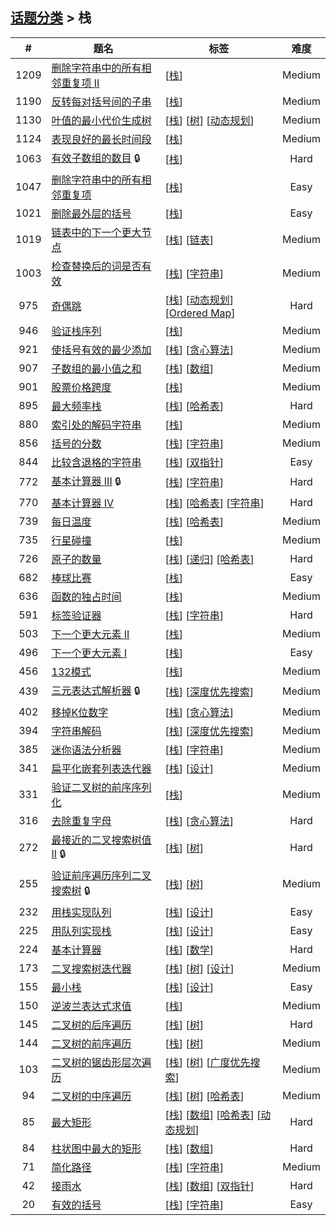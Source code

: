 <!--|This file generated by command(leetcode tag); DO NOT EDIT.            |-->
<!--+----------------------------------------------------------------------+-->
<!--|@author    openset <openset.wang@gmail.com>                           |-->
<!--|@link      https://github.com/openset                                 |-->
<!--|@home      https://github.com/tonymontaro/leetcode-hints                        |-->
<!--+----------------------------------------------------------------------+-->

## [话题分类](https://github.com/tonymontaro/leetcode-hints/blob/master/tag/README.md) > 栈

| # | 题名 | 标签 | 难度 |
| :-: | - | - | :-: |
| 1209 | [删除字符串中的所有相邻重复项 II](https://github.com/tonymontaro/leetcode-hints/tree/master/problems/remove-all-adjacent-duplicates-in-string-ii) | [[栈](https://github.com/tonymontaro/leetcode-hints/tree/master/tag/stack/README.md)]  | Medium |
| 1190 | [反转每对括号间的子串](https://github.com/tonymontaro/leetcode-hints/tree/master/problems/reverse-substrings-between-each-pair-of-parentheses) | [[栈](https://github.com/tonymontaro/leetcode-hints/tree/master/tag/stack/README.md)]  | Medium |
| 1130 | [叶值的最小代价生成树](https://github.com/tonymontaro/leetcode-hints/tree/master/problems/minimum-cost-tree-from-leaf-values) | [[栈](https://github.com/tonymontaro/leetcode-hints/tree/master/tag/stack/README.md)] [[树](https://github.com/tonymontaro/leetcode-hints/tree/master/tag/tree/README.md)] [[动态规划](https://github.com/tonymontaro/leetcode-hints/tree/master/tag/dynamic-programming/README.md)]  | Medium |
| 1124 | [表现良好的最长时间段](https://github.com/tonymontaro/leetcode-hints/tree/master/problems/longest-well-performing-interval) | [[栈](https://github.com/tonymontaro/leetcode-hints/tree/master/tag/stack/README.md)]  | Medium |
| 1063 | [有效子数组的数目](https://github.com/tonymontaro/leetcode-hints/tree/master/problems/number-of-valid-subarrays) 🔒 | [[栈](https://github.com/tonymontaro/leetcode-hints/tree/master/tag/stack/README.md)]  | Hard |
| 1047 | [删除字符串中的所有相邻重复项](https://github.com/tonymontaro/leetcode-hints/tree/master/problems/remove-all-adjacent-duplicates-in-string) | [[栈](https://github.com/tonymontaro/leetcode-hints/tree/master/tag/stack/README.md)]  | Easy |
| 1021 | [删除最外层的括号](https://github.com/tonymontaro/leetcode-hints/tree/master/problems/remove-outermost-parentheses) | [[栈](https://github.com/tonymontaro/leetcode-hints/tree/master/tag/stack/README.md)]  | Easy |
| 1019 | [链表中的下一个更大节点](https://github.com/tonymontaro/leetcode-hints/tree/master/problems/next-greater-node-in-linked-list) | [[栈](https://github.com/tonymontaro/leetcode-hints/tree/master/tag/stack/README.md)] [[链表](https://github.com/tonymontaro/leetcode-hints/tree/master/tag/linked-list/README.md)]  | Medium |
| 1003 | [检查替换后的词是否有效](https://github.com/tonymontaro/leetcode-hints/tree/master/problems/check-if-word-is-valid-after-substitutions) | [[栈](https://github.com/tonymontaro/leetcode-hints/tree/master/tag/stack/README.md)] [[字符串](https://github.com/tonymontaro/leetcode-hints/tree/master/tag/string/README.md)]  | Medium |
| 975 | [奇偶跳](https://github.com/tonymontaro/leetcode-hints/tree/master/problems/odd-even-jump) | [[栈](https://github.com/tonymontaro/leetcode-hints/tree/master/tag/stack/README.md)] [[动态规划](https://github.com/tonymontaro/leetcode-hints/tree/master/tag/dynamic-programming/README.md)] [[Ordered Map](https://github.com/tonymontaro/leetcode-hints/tree/master/tag/ordered-map/README.md)]  | Hard |
| 946 | [验证栈序列](https://github.com/tonymontaro/leetcode-hints/tree/master/problems/validate-stack-sequences) | [[栈](https://github.com/tonymontaro/leetcode-hints/tree/master/tag/stack/README.md)]  | Medium |
| 921 | [使括号有效的最少添加](https://github.com/tonymontaro/leetcode-hints/tree/master/problems/minimum-add-to-make-parentheses-valid) | [[栈](https://github.com/tonymontaro/leetcode-hints/tree/master/tag/stack/README.md)] [[贪心算法](https://github.com/tonymontaro/leetcode-hints/tree/master/tag/greedy/README.md)]  | Medium |
| 907 | [子数组的最小值之和](https://github.com/tonymontaro/leetcode-hints/tree/master/problems/sum-of-subarray-minimums) | [[栈](https://github.com/tonymontaro/leetcode-hints/tree/master/tag/stack/README.md)] [[数组](https://github.com/tonymontaro/leetcode-hints/tree/master/tag/array/README.md)]  | Medium |
| 901 | [股票价格跨度](https://github.com/tonymontaro/leetcode-hints/tree/master/problems/online-stock-span) | [[栈](https://github.com/tonymontaro/leetcode-hints/tree/master/tag/stack/README.md)]  | Medium |
| 895 | [最大频率栈](https://github.com/tonymontaro/leetcode-hints/tree/master/problems/maximum-frequency-stack) | [[栈](https://github.com/tonymontaro/leetcode-hints/tree/master/tag/stack/README.md)] [[哈希表](https://github.com/tonymontaro/leetcode-hints/tree/master/tag/hash-table/README.md)]  | Hard |
| 880 | [索引处的解码字符串](https://github.com/tonymontaro/leetcode-hints/tree/master/problems/decoded-string-at-index) | [[栈](https://github.com/tonymontaro/leetcode-hints/tree/master/tag/stack/README.md)]  | Medium |
| 856 | [括号的分数](https://github.com/tonymontaro/leetcode-hints/tree/master/problems/score-of-parentheses) | [[栈](https://github.com/tonymontaro/leetcode-hints/tree/master/tag/stack/README.md)] [[字符串](https://github.com/tonymontaro/leetcode-hints/tree/master/tag/string/README.md)]  | Medium |
| 844 | [比较含退格的字符串](https://github.com/tonymontaro/leetcode-hints/tree/master/problems/backspace-string-compare) | [[栈](https://github.com/tonymontaro/leetcode-hints/tree/master/tag/stack/README.md)] [[双指针](https://github.com/tonymontaro/leetcode-hints/tree/master/tag/two-pointers/README.md)]  | Easy |
| 772 | [基本计算器 III](https://github.com/tonymontaro/leetcode-hints/tree/master/problems/basic-calculator-iii) 🔒 | [[栈](https://github.com/tonymontaro/leetcode-hints/tree/master/tag/stack/README.md)] [[字符串](https://github.com/tonymontaro/leetcode-hints/tree/master/tag/string/README.md)]  | Hard |
| 770 | [基本计算器 IV](https://github.com/tonymontaro/leetcode-hints/tree/master/problems/basic-calculator-iv) | [[栈](https://github.com/tonymontaro/leetcode-hints/tree/master/tag/stack/README.md)] [[哈希表](https://github.com/tonymontaro/leetcode-hints/tree/master/tag/hash-table/README.md)] [[字符串](https://github.com/tonymontaro/leetcode-hints/tree/master/tag/string/README.md)]  | Hard |
| 739 | [每日温度](https://github.com/tonymontaro/leetcode-hints/tree/master/problems/daily-temperatures) | [[栈](https://github.com/tonymontaro/leetcode-hints/tree/master/tag/stack/README.md)] [[哈希表](https://github.com/tonymontaro/leetcode-hints/tree/master/tag/hash-table/README.md)]  | Medium |
| 735 | [行星碰撞](https://github.com/tonymontaro/leetcode-hints/tree/master/problems/asteroid-collision) | [[栈](https://github.com/tonymontaro/leetcode-hints/tree/master/tag/stack/README.md)]  | Medium |
| 726 | [原子的数量](https://github.com/tonymontaro/leetcode-hints/tree/master/problems/number-of-atoms) | [[栈](https://github.com/tonymontaro/leetcode-hints/tree/master/tag/stack/README.md)] [[递归](https://github.com/tonymontaro/leetcode-hints/tree/master/tag/recursion/README.md)] [[哈希表](https://github.com/tonymontaro/leetcode-hints/tree/master/tag/hash-table/README.md)]  | Hard |
| 682 | [棒球比赛](https://github.com/tonymontaro/leetcode-hints/tree/master/problems/baseball-game) | [[栈](https://github.com/tonymontaro/leetcode-hints/tree/master/tag/stack/README.md)]  | Easy |
| 636 | [函数的独占时间](https://github.com/tonymontaro/leetcode-hints/tree/master/problems/exclusive-time-of-functions) | [[栈](https://github.com/tonymontaro/leetcode-hints/tree/master/tag/stack/README.md)]  | Medium |
| 591 | [标签验证器](https://github.com/tonymontaro/leetcode-hints/tree/master/problems/tag-validator) | [[栈](https://github.com/tonymontaro/leetcode-hints/tree/master/tag/stack/README.md)] [[字符串](https://github.com/tonymontaro/leetcode-hints/tree/master/tag/string/README.md)]  | Hard |
| 503 | [下一个更大元素 II](https://github.com/tonymontaro/leetcode-hints/tree/master/problems/next-greater-element-ii) | [[栈](https://github.com/tonymontaro/leetcode-hints/tree/master/tag/stack/README.md)]  | Medium |
| 496 | [下一个更大元素 I](https://github.com/tonymontaro/leetcode-hints/tree/master/problems/next-greater-element-i) | [[栈](https://github.com/tonymontaro/leetcode-hints/tree/master/tag/stack/README.md)]  | Easy |
| 456 | [132模式](https://github.com/tonymontaro/leetcode-hints/tree/master/problems/132-pattern) | [[栈](https://github.com/tonymontaro/leetcode-hints/tree/master/tag/stack/README.md)]  | Medium |
| 439 | [三元表达式解析器](https://github.com/tonymontaro/leetcode-hints/tree/master/problems/ternary-expression-parser) 🔒 | [[栈](https://github.com/tonymontaro/leetcode-hints/tree/master/tag/stack/README.md)] [[深度优先搜索](https://github.com/tonymontaro/leetcode-hints/tree/master/tag/depth-first-search/README.md)]  | Medium |
| 402 | [移掉K位数字](https://github.com/tonymontaro/leetcode-hints/tree/master/problems/remove-k-digits) | [[栈](https://github.com/tonymontaro/leetcode-hints/tree/master/tag/stack/README.md)] [[贪心算法](https://github.com/tonymontaro/leetcode-hints/tree/master/tag/greedy/README.md)]  | Medium |
| 394 | [字符串解码](https://github.com/tonymontaro/leetcode-hints/tree/master/problems/decode-string) | [[栈](https://github.com/tonymontaro/leetcode-hints/tree/master/tag/stack/README.md)] [[深度优先搜索](https://github.com/tonymontaro/leetcode-hints/tree/master/tag/depth-first-search/README.md)]  | Medium |
| 385 | [迷你语法分析器](https://github.com/tonymontaro/leetcode-hints/tree/master/problems/mini-parser) | [[栈](https://github.com/tonymontaro/leetcode-hints/tree/master/tag/stack/README.md)] [[字符串](https://github.com/tonymontaro/leetcode-hints/tree/master/tag/string/README.md)]  | Medium |
| 341 | [扁平化嵌套列表迭代器](https://github.com/tonymontaro/leetcode-hints/tree/master/problems/flatten-nested-list-iterator) | [[栈](https://github.com/tonymontaro/leetcode-hints/tree/master/tag/stack/README.md)] [[设计](https://github.com/tonymontaro/leetcode-hints/tree/master/tag/design/README.md)]  | Medium |
| 331 | [验证二叉树的前序序列化](https://github.com/tonymontaro/leetcode-hints/tree/master/problems/verify-preorder-serialization-of-a-binary-tree) | [[栈](https://github.com/tonymontaro/leetcode-hints/tree/master/tag/stack/README.md)]  | Medium |
| 316 | [去除重复字母](https://github.com/tonymontaro/leetcode-hints/tree/master/problems/remove-duplicate-letters) | [[栈](https://github.com/tonymontaro/leetcode-hints/tree/master/tag/stack/README.md)] [[贪心算法](https://github.com/tonymontaro/leetcode-hints/tree/master/tag/greedy/README.md)]  | Hard |
| 272 | [最接近的二叉搜索树值 II](https://github.com/tonymontaro/leetcode-hints/tree/master/problems/closest-binary-search-tree-value-ii) 🔒 | [[栈](https://github.com/tonymontaro/leetcode-hints/tree/master/tag/stack/README.md)] [[树](https://github.com/tonymontaro/leetcode-hints/tree/master/tag/tree/README.md)]  | Hard |
| 255 | [验证前序遍历序列二叉搜索树](https://github.com/tonymontaro/leetcode-hints/tree/master/problems/verify-preorder-sequence-in-binary-search-tree) 🔒 | [[栈](https://github.com/tonymontaro/leetcode-hints/tree/master/tag/stack/README.md)] [[树](https://github.com/tonymontaro/leetcode-hints/tree/master/tag/tree/README.md)]  | Medium |
| 232 | [用栈实现队列](https://github.com/tonymontaro/leetcode-hints/tree/master/problems/implement-queue-using-stacks) | [[栈](https://github.com/tonymontaro/leetcode-hints/tree/master/tag/stack/README.md)] [[设计](https://github.com/tonymontaro/leetcode-hints/tree/master/tag/design/README.md)]  | Easy |
| 225 | [用队列实现栈](https://github.com/tonymontaro/leetcode-hints/tree/master/problems/implement-stack-using-queues) | [[栈](https://github.com/tonymontaro/leetcode-hints/tree/master/tag/stack/README.md)] [[设计](https://github.com/tonymontaro/leetcode-hints/tree/master/tag/design/README.md)]  | Easy |
| 224 | [基本计算器](https://github.com/tonymontaro/leetcode-hints/tree/master/problems/basic-calculator) | [[栈](https://github.com/tonymontaro/leetcode-hints/tree/master/tag/stack/README.md)] [[数学](https://github.com/tonymontaro/leetcode-hints/tree/master/tag/math/README.md)]  | Hard |
| 173 | [二叉搜索树迭代器](https://github.com/tonymontaro/leetcode-hints/tree/master/problems/binary-search-tree-iterator) | [[栈](https://github.com/tonymontaro/leetcode-hints/tree/master/tag/stack/README.md)] [[树](https://github.com/tonymontaro/leetcode-hints/tree/master/tag/tree/README.md)] [[设计](https://github.com/tonymontaro/leetcode-hints/tree/master/tag/design/README.md)]  | Medium |
| 155 | [最小栈](https://github.com/tonymontaro/leetcode-hints/tree/master/problems/min-stack) | [[栈](https://github.com/tonymontaro/leetcode-hints/tree/master/tag/stack/README.md)] [[设计](https://github.com/tonymontaro/leetcode-hints/tree/master/tag/design/README.md)]  | Easy |
| 150 | [逆波兰表达式求值](https://github.com/tonymontaro/leetcode-hints/tree/master/problems/evaluate-reverse-polish-notation) | [[栈](https://github.com/tonymontaro/leetcode-hints/tree/master/tag/stack/README.md)]  | Medium |
| 145 | [二叉树的后序遍历](https://github.com/tonymontaro/leetcode-hints/tree/master/problems/binary-tree-postorder-traversal) | [[栈](https://github.com/tonymontaro/leetcode-hints/tree/master/tag/stack/README.md)] [[树](https://github.com/tonymontaro/leetcode-hints/tree/master/tag/tree/README.md)]  | Hard |
| 144 | [二叉树的前序遍历](https://github.com/tonymontaro/leetcode-hints/tree/master/problems/binary-tree-preorder-traversal) | [[栈](https://github.com/tonymontaro/leetcode-hints/tree/master/tag/stack/README.md)] [[树](https://github.com/tonymontaro/leetcode-hints/tree/master/tag/tree/README.md)]  | Medium |
| 103 | [二叉树的锯齿形层次遍历](https://github.com/tonymontaro/leetcode-hints/tree/master/problems/binary-tree-zigzag-level-order-traversal) | [[栈](https://github.com/tonymontaro/leetcode-hints/tree/master/tag/stack/README.md)] [[树](https://github.com/tonymontaro/leetcode-hints/tree/master/tag/tree/README.md)] [[广度优先搜索](https://github.com/tonymontaro/leetcode-hints/tree/master/tag/breadth-first-search/README.md)]  | Medium |
| 94 | [二叉树的中序遍历](https://github.com/tonymontaro/leetcode-hints/tree/master/problems/binary-tree-inorder-traversal) | [[栈](https://github.com/tonymontaro/leetcode-hints/tree/master/tag/stack/README.md)] [[树](https://github.com/tonymontaro/leetcode-hints/tree/master/tag/tree/README.md)] [[哈希表](https://github.com/tonymontaro/leetcode-hints/tree/master/tag/hash-table/README.md)]  | Medium |
| 85 | [最大矩形](https://github.com/tonymontaro/leetcode-hints/tree/master/problems/maximal-rectangle) | [[栈](https://github.com/tonymontaro/leetcode-hints/tree/master/tag/stack/README.md)] [[数组](https://github.com/tonymontaro/leetcode-hints/tree/master/tag/array/README.md)] [[哈希表](https://github.com/tonymontaro/leetcode-hints/tree/master/tag/hash-table/README.md)] [[动态规划](https://github.com/tonymontaro/leetcode-hints/tree/master/tag/dynamic-programming/README.md)]  | Hard |
| 84 | [柱状图中最大的矩形](https://github.com/tonymontaro/leetcode-hints/tree/master/problems/largest-rectangle-in-histogram) | [[栈](https://github.com/tonymontaro/leetcode-hints/tree/master/tag/stack/README.md)] [[数组](https://github.com/tonymontaro/leetcode-hints/tree/master/tag/array/README.md)]  | Hard |
| 71 | [简化路径](https://github.com/tonymontaro/leetcode-hints/tree/master/problems/simplify-path) | [[栈](https://github.com/tonymontaro/leetcode-hints/tree/master/tag/stack/README.md)] [[字符串](https://github.com/tonymontaro/leetcode-hints/tree/master/tag/string/README.md)]  | Medium |
| 42 | [接雨水](https://github.com/tonymontaro/leetcode-hints/tree/master/problems/trapping-rain-water) | [[栈](https://github.com/tonymontaro/leetcode-hints/tree/master/tag/stack/README.md)] [[数组](https://github.com/tonymontaro/leetcode-hints/tree/master/tag/array/README.md)] [[双指针](https://github.com/tonymontaro/leetcode-hints/tree/master/tag/two-pointers/README.md)]  | Hard |
| 20 | [有效的括号](https://github.com/tonymontaro/leetcode-hints/tree/master/problems/valid-parentheses) | [[栈](https://github.com/tonymontaro/leetcode-hints/tree/master/tag/stack/README.md)] [[字符串](https://github.com/tonymontaro/leetcode-hints/tree/master/tag/string/README.md)]  | Easy |
